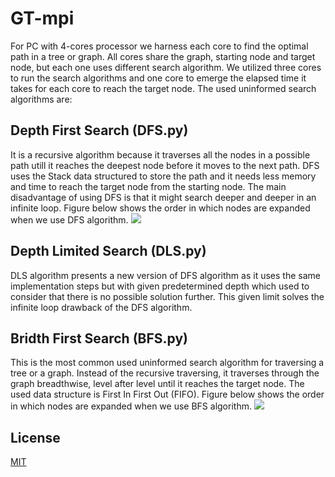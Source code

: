 # GT-mpi
For PC with 4-cores processor we harness each core to find the optimal path in a tree or graph. All cores share the graph, starting node and target node, but each one uses different search algorithm. We utilized three cores to run the search algorithms and one core to emerge the elapsed time it takes for each core to reach the target node.
The used uninformed search algorithms are:
## Depth First Search (DFS.py)
It is a recursive algorithm because it traverses all the nodes in a possible path utill it reaches the deepest node before it moves to the next path. DFS uses the Stack data structured to store the path and it needs less memory and time to reach the target node from the starting node. The main disadvantage of using DFS is that it might search deeper and deeper in an infinite loop. Figure below shows the order in which nodes are expanded when we use DFS algorithm.
![](https://upload.wikimedia.org/wikipedia/commons/thumb/1/1f/Depth-first-tree.svg/1024px-Depth-first-tree.svg.png)
## Depth Limited Search (DLS.py)
DLS algorithm presents a new version of DFS algorithm as it uses the same implementation steps but with given predetermined depth which used to consider that there is no possible solution further. This given limit solves the infinite loop drawback of the DFS algorithm. 
## Bridth First Search (BFS.py)
This is the most common used uninformed search algorithm for traversing a tree or a graph. Instead of the recursive traversing, it traverses through the graph breadthwise, level after level until it reaches the target node. The used data structure is First In First Out (FIFO).
Figure below shows the order in which nodes are expanded when we use BFS algorithm. 
![](https://upload.wikimedia.org/wikipedia/commons/thumb/3/33/Breadth-first-tree.svg/1024px-Breadth-first-tree.svg.png)

## License
[MIT](https://choosealicense.com/licenses/mit/)
